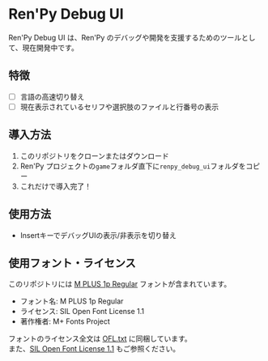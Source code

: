 # Ren'Py Debug UI

Ren'Py Debug UI は、Ren'Py のデバッグや開発を支援するためのツールとして、現在開発中です。

## 特徴

- [ ] 言語の高速切り替え
- [ ] 現在表示されているセリフや選択肢のファイルと行番号の表示

## 導入方法

1. このリポジトリをクローンまたはダウンロード
2. Ren'Py プロジェクトの`game`フォルダ直下に`renpy_debug_ui`フォルダをコピー
3. これだけで導入完了！

## 使用方法

- InsertキーでデバッグUIの表示/非表示を切り替え

## 使用フォント・ライセンス

このリポジトリには [M PLUS 1p Regular](https://fonts.google.com/specimen/M+PLUS+1p) フォントが含まれています。

- フォント名: M PLUS 1p Regular
- ライセンス: SIL Open Font License 1.1
- 著作権者: M+ Fonts Project

フォントのライセンス全文は [OFL.txt](OFL.txt) に同梱しています。  
また、[SIL Open Font License 1.1](https://scripts.sil.org/OFL) もご参照ください。
